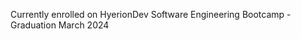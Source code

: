 Currently enrolled on HyerionDev Software Engineering Bootcamp - Graduation March 2024

<!---
PeterPan993/PeterPan993 is a ✨ special ✨ repository because its `README.md` (this file) appears on your GitHub profile.
You can click the Preview link to take a look at your changes.
--->
